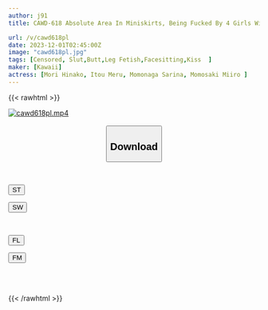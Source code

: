 ```yaml
---
author: j91
title: CAWD-618 Absolute Area In Miniskirts, Being Fucked By 4 Girls With Beautiful Legs. Panty Shots X Leg Jobs X Whispering Dirty Talk. Plump Thigh Harem. Hinako Mori, Sarina Momunaga, Nia, Miiro Momosaki.

url: /v/cawd618pl
date: 2023-12-01T02:45:00Z
image: "cawd618pl.jpg"
tags: [Censored, Slut,Butt,Leg Fetish,Facesitting,Kiss	]
maker: [Kawaii]
actress: [Mori Hinako, Itou Meru, Momonaga Sarina, Momosaki Miiro ]
---
```



{{< rawhtml >}}

<div class="video" data-videoid="1qGYQ9pxQ8Se3dZ">
    <a href="javascript:;">
        <img src="/v/cawd618pl/cawd618pl.jpg" width="WIDTH" height="HEIGHT" alt="cawd618pl.mp4" loading="lazy">
    </a>
</div>

<script type="text/javascript" src="https://j91.asia/asset/on-demand-st.js"></script>

<br>
  <link rel="stylesheet" href="https://j91.asia/asset/bs5.css">
  
  <center>
  <button class="btn btn-primary" type="button" data-bs-toggle="collapse" data-bs-target=".multi-collapse" aria-expanded="false" aria-controls="multiCollapseExample1 multiCollapseExample2"><h2>Download</h2></button></center>
</p>
<div class="row">
  <div class="col">
    <div class="collapse multi-collapse" id="multiCollapseExample1">
      <div class="card card-body">
	      	      <br>
<div class="buttons">  
<p><a href="https://streamtape.to/v/1qGYQ9pxQ8Se3dZ" target="_blank"><button class="btn-hover color-3"><i class="fa fa-download"></i> ST</button></a></p>
<p><a href="https://flaswish.com/tuih1qcafud0" target="_blank"><button class="btn-hover color-2"><i class="fa fa-download"></i> SW</button></a></p></div>
    </div>
  </div>
</div>
  <div class="col">
    <div class="collapse multi-collapse" id="multiCollapseExample2">
      <div class="card card-body">
	      <br>
<div class="buttons">
<p><a href="javascript:;" target="_blank"><button class="btn-hover color-9"><i class="fa fa-download"></i> FL</button></a></p>
<p><a href="javascript:;" target="_blank"><button class="btn-hover color-8"><i class="fa fa-download"></i> FM</button></a></p></div>
<br><br>
      </div>
    </div>
  </div>
</div>

{{< /rawhtml >}}